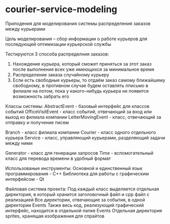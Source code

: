# courier-service-modeling
Прилодения для моделирования системы распределения заказов между курьерами

Цель моделирования – сбор информации о работе курьеров для последующей оптимизации курьерской службы

Тестируются 3 способа распределния заказов:
1) Нахождение курьера, который сможет приняться за этот заказ после выполнения всех уже имеющихся за минимальное время
2) Распределение заказа случайному курьеру
3) Если есть свободные курьеры, то отдаём заказ самому ближайшему свободному, в противном случае будем оставлять пписьмо в филиале на потом, пока у какого-нибудь курьера не появится возможность забрать его 

Классы системы:
AbstractEvent - базовый интерфейс для классов событий
OfficeVisitEvent - класс событий, отвечающий за вход или выход из филиала компании
LetterMovingEvent - класс, отвечающий за отправку и получение писем

Branch - класс филиала компании
Courier - класс одного отдельного курьера
Service - класс, управляющий курьерами, разделяющий задачи между ними

Generator - класс для генерации запросов
Time - вспомогательный класс для перевода времени в удобный формат

Использованые инструменты:
Основной и единственный язык программирования - C++
Библиотека для работы с графическим интерфейсом - Qt

Файловая система проекта:
Под каждый класс выделяется отдельная директория, в который хранится заголовочный файл и cpp файл с реализацией
Все директории, отвечающие за события, в одной директории Events
Также весь код, реализующий графический интерфейс, находится в отдельной папке Events
Отдельная директория sprites, хранящая изображения для спрайтов